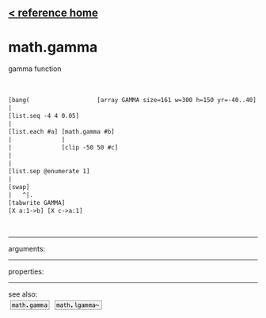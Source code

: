 [< reference home](ceammc_lib.html)
---

# math.gamma


gamma function

```


[bang(                   [array GAMMA size=161 w=300 h=150 yr=-40..40]
|
[list.seq -4 4 0.05]
|
[list.each #a] [math.gamma #b]
|              |
|              [clip -50 50 #c]
|
|
[list.sep @enumerate 1]
|
[swap]
|   ^|.
[tabwrite GAMMA]
[X a:1->b] [X c->a:1]

            
```

---
arguments:


---
properties:


---
see also:<br>
[![math.gamma](img/object_math.gamma.png)](math.gamma.html)
[![math.lgamma~](img/object_math.lgamma~.png)](math.lgamma~.html)
